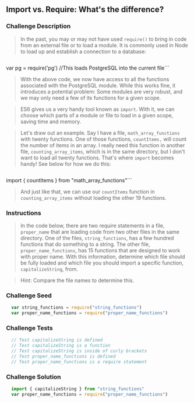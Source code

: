 ## Import vs. Require: What's the difference?

### Challenge Description
>In the past, you may or may not have used `require()` to bring in code from an external file or to load a module. It is commonly used in Node to load up and establish a connection to a database:

>```javascript
var pg = require('pg') //This loads PostgreSQL into the current file```

>With the above code, we now have access to all the functions associated with the PostgreSQL module. While this works fine, it introduces a potential problem: Some modules are very robust, and we may only need a few of its functions for a given scope.

>ES6 gives us a very handy tool known as `import`. With it, we can choose which parts of a module or file to load in a given scope, saving time and memory. 

>Let's draw out an example. Say I have a file, `math_array_functions` with twenty functions. One of those functions, `countItems,` will count the number of items in an array. I really need this function in another file, `counting_array_items`, which is in the same directory, but I don't want to load all twenty functions. That's where `import` becomes handy! See below for how we do this:

>```javascript
import { countItems } from "math_array_functions"```

>And just like that, we can use our `countItems` function in `counting_array_items` without loading the other 19 functions.

### Instructions
>In the code below, there are two require statements in a file, `proper_name` that are loading code from two other files in the same directory. One of the files, `string_functions`, has a few hundred functions that do something to a string. The other file, `proper_name_functions`, has 15 functions that are designed to work with proper name. With this information, determine which file should be fully loaded and which file you should import a specific function, `capitalizeString`, from.

>Hint: Compare the file names to determine this.

### Challenge Seed
```javascript
  var string_functions = require("string_functions")
  var proper_name_functions = require("proper_name_functions")
```

### Challenge Tests
```javascript
  // Test capitalizeString is defined
  // Test capitalizeString is a function
  // Test capitalizeString is inside of curly brackets
  // Test proper_name_functions is defined
  // Test proper_name_functions is a require statement
```

### Challenge Solution
```javascript
  import { capitalizeString } from "string_functions"
  var proper_name_functions = require("proper_name_functions")
```
